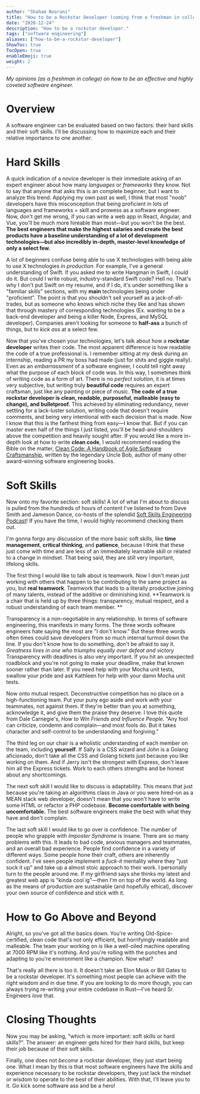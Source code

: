 ```yaml
---
author: "Shaham Noorani"
title: "How to be a Rockstar Developer (coming from a freshman in college)"
date: "2020-12-24"
description: "How to be a rockstar developer."
tags: ["software engineering"]
aliases: ["how-to-be-a-rockstar-developer"]
ShowToc: true
TocOpen: true
enableEmoji: true
weight: 2
---
```


<!-- blurb -->
*My opinions (as a freshman in college) on how to be an effective and highly coveted software engineer.*

<!--more-->

# Overview
A software engineer can be evaluated based on two factors: their hard skills and their soft skills. I'll be discussing how to maximize each and their relative importance to one another.

# Hard Skills
A quick indication of a novice developer is their immediate asking of an expert engineer about how many *languages* or *frameworks* they know. Not to say that anyone that asks this is an complete beginner, but I want to analyze this trend. Applying my own past as well, I think that most "noob" developers have this misconception that being proficient in lots of languages and frameworks = skill and prowess as a software engineer. Now, don't get me wrong, if you can write a web app in React, Angular, and Vue, you'll be much more hireable than most—but you won't be the best. **The best engineers that make the highest salaries and create the best products have a baseline understanding of a lot of development technologies—but also incredibly in-depth, master-level knowledge of only a select few.**

A lot of beginners confuse being able to use X technologies with being able to use X technologies *in production*. For example, I've a general understanding of Swift. If you asked me to write Hangman in Swift, I could do it. But could I write robust, industry-standard Swift code? Hell no. That's why I don't put Swift on my resume, and if I do, it's under something like a "familiar skills" sections, with my **main** technologies being under "proficient". The point is that you shouldn't sell yourself as a jack-of-all-trades, but as someone who knows which niche they like and has shown that through mastery of corresponding technologies (Ex. wanting to be a back-end developer and being a killer Node, Express, and MySQL developer). Companies aren't looking for someone to **half-ass** a bunch of things, but to *kick ass* at a select few. 

Now that you've chosen your technologies, let's talk about how a **rockstar developer** writes their code. The most apparent difference is how readable the code of a true professional is. I remember sitting at my desk during an internship, reading a PR my boss had made (just for shits and giggle really). Even as an *embarrassment* of a software engineer, I could tell right away what the purpose of each block of code was. In this way, I sometimes think of writing code as a form of art. There is no *perfect solution*, it is at times very subjective, but writing truly **beautiful code** requires an expert craftsman, just like any painting or piece of music. **The code of a true rockstar developer is clean, readable, purposeful, malleable (easy to change), and bulletproof.** This achieved by eliminating redundancy, never settling for a lack-luster solution, writing code that doesn't require comments, and being very intentional with each decision that is made. Now I know that this is the farthest thing from easy—I know that. But if you can master even half of the things I just listed, you'll be head-and-shoulders above the competition and heavily sought after. If you would like a more in-depth look at how to write **clean code**, I would recommend reading the Bible on the matter, [Clean Code: A Handbook of Agile Software Craftsmanship](https://www.amazon.com/Clean-Code-Handbook-Software-Craftsmanship/dp/0132350882), written by the legendary Uncle Bob, author of many other award-winning software engineering books.

# Soft Skills

Now onto my favorite section: soft skills! A lot of what I'm about to discuss is pulled from the hundreds of hours of content I've listened to from Dave Smith and Jameson Dance, co-hosts of the splendid [Soft Skills Engineering Podcast](https://softskills.audio/)! If you have the time, I would highly recommend checking them out. 

I'm gonna forgo any discussion of the more basic soft skills, like **time management**, **critical thinking**, and **patience**, because I think that these just come with time and are less of an immediately learnable skill or related to a change in mindset. That being said, they are still very important, lifelong skills. 

The first thing I would like to talk about is teamwork. Now I don't mean just working with others that happen to be contributing to the same project as you, but **real teamwork**. Teamwork that leads to a literally productive joining of many talents, instead of the additive or diminishing kind. **Teamwork is a chair that is held up by three things: transparency, mutual respect, and a robust understanding of each team member. ** 

Transparency is a non-negotiable in any relationship. In terms of software engineering, this manifests in many forms. The three words software engineers hate saying the most are "I don't know." But these three words often times could save developers from so much internal turmoil down the line. If you don't know how to do something, don't be afraid to say it. *Greatness lives in one who triumphs equally over defeat and victory* Transparency with deadlines is also very important. If you hit an unexpected roadblock and you're not going to make your deadline, make that known sooner rather than later. If you need help with your Mocha unit tests, swallow your pride and ask Kathleen for help with your damn Mocha unit tests. 

Now onto mutual respect. Deconstructive competition has no place on a high-functioning team. Put your puny ego aside and work *with* your teammates, not against them. If they're better than you at something, acknowledge it, and give them the praise they deserve. I love this quote from Dale Carnegie's, *How to Win Friends and Influence People*. “Any fool can criticize, condemn and complain—and most fools do. But it takes character and self-control to be understanding and forgiving.”

The third leg on our chair is a wholistic understanding of each member on the team, including **yourself**. If Sally is a CSS wizard and John is a Golang aficionado, don't take all the CSS and Golang tickets just because you like working on them. And if Jerry isn't the strongest with Express, don't leave him all the Express tickets. Work to each others strengths and be honest about any shortcomings. 

The next soft skill I would like to discuss is adaptability. This means that just because you're taking an algorithms class in Java or you were hired-on as a MEAN stack web developer, doesn't mean that you won't have to write some HTML or refactor a PHP codebase. **Become comfortable with being uncomfortable.** The best software engineers make the best with what they have and don't complain. 

The last soft skill I would like to go over is confidence. The number of people who grapple with *Imposter Syndrome* is insane. There are so many problems with this. It leads to bad code, anxious managers and teammates, and an overall bad experience. People find confidence in a variety of different ways. Some people hone their craft, others are inherently confident. I've seen people implement a *fuck-it* mentality where they "just suck it up" and take up a almost stoic approach to their work. I personally turn to the people around me. If my girlfriend says she thinks my latest and greatest web app is "kinda cool ig"—then I'm on top of the world. As long as the means of production are sustainable (and hopefully ethical), discover your own source of confidence and stick with it. 

# How to Go Above and Beyond

Alright, so you've got all the basics down. You're writing Old-Spice-certified, clean code that's not only efficient, but horrifyingly readable and malleable. The team your working on is like a well-oiled machine operating at 7000 RPM like it's nothing. And you're rolling with the punches and adapting to you're environment like a champion. Now what? 

That's really all there is too it. It doesn't take an Elon Musk or Bill Gates to be a rockstar developer. It's something most people can achieve with the right wisdom and in due time. If you are looking to do more though, you can always trying re-writing your entire codebase in Rust—I've heard Sr. Engineers *love* that.

# Closing Thoughts

Now you may be asking, "which is more important: soft skills or hard skills?". The answer: an engineer gets hired for their hard skills, but keep their job because of their soft skills. 

Finally, one does not *become* a rockstar developer, they just start being one. What I mean by this is that most software engineers have the skills and experience necessary to be rockstar developers, they just lack the mindset or wisdom to operate to the best of their abilities. With that, I'll leave you to it. Go kick some software ass and be a hero!